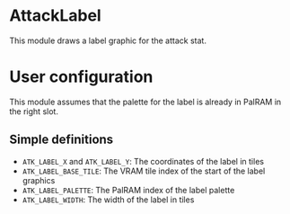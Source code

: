 
# AttackLabel

This module draws a label graphic for the attack stat.

# User configuration

This module assumes that the palette for the label is already in PalRAM in the right slot.

## Simple definitions

  * `ATK_LABEL_X` and `ATK_LABEL_Y`: The coordinates of the label in tiles
  * `ATK_LABEL_BASE_TILE`: The VRAM tile index of the start of the label graphics
  * `ATK_LABEL_PALETTE`: The PalRAM index of the label palette
  * `ATK_LABEL_WIDTH`: The width of the label in tiles
